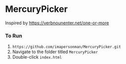 # MercuryPicker
Inspired by https://verbnounenter.net/one-or-more

### To Run

1. `https://github.com/imapersonman/MercuryPicker.git`
2. Navigate to the folder titled `MercuryPicker`
3. Double-click `index.html`
